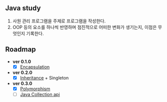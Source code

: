 ## Java study

1. 사원 관리 프로그램을 주제로 프로그램을 작성한다.
2. OOP 등의 요소를 하나씩 반영하며 점진적으로 어떠한 변화가 생기는지, 이점은 무엇인지 기록한다.

## Roadmap

* __ver 0.1.0__
  * [x] [Encapsulation](./documents/encapsulation.md)
* __ver 0.2.0__
  * [x] [Inheritance](./documents/inheritance.md) + Singleton
* __ver 0.3.0__
  * [x] [Polymorphism](./documents/polymorphism.md)
  * [ ] [Java Collection api](./documents/collection.md)

<br>

